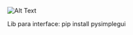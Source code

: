 ![Alt Text](https://cdn.discordapp.com/attachments/484444592502997012/777756020579631134/1604838266844.gif)

Lib para interface:
pip install pysimplegui
